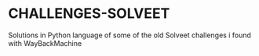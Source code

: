 # CHALLENGES-SOLVEET
Solutions in Python language of some of the old Solveet challenges i found with WayBackMachine
